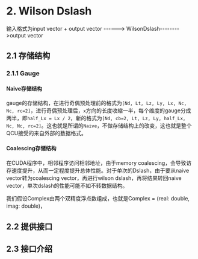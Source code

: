 # 2. Wilson Dslash

输入格式为input vector + output vector ------> WilsonDslash-------->output vector

## 2.1 存储结构

### 2.1.1 Gauge

#### Naive存储结构

gauge的存储结构，在进行奇偶预处理前的格式为`[Nd, Lt, Lz, Ly, Lx, Nc, Nc, rc=2]`，进行奇偶预处理后，`x`方向的长度收缩一半，每个维度的gauge分成两半，即`half_Lx = Lx / 2`，新的格式为`[Nd, cb=2, Lt, Lz, Ly, half_Lx, Nc, Nc, rc=2]`。这也就是所谓的`Naive`，不做存储结构上的改变，这也就是整个QCU接受的来自外部的数据格式。

#### Coalescing存储结构

在CUDA程序中，相邻程序访问相邻地址，由于memory coalescing，会导致访存速度提升，从而一定程度提升总体性能。对于单次的Dslash，由于要从naive vector转为coalescing vector，再进行wilson dslash，再将结果转回naive vector，单次dslash的性能可能不如不转数据结构。

我们假设Complex由两个双精度浮点数组成，也就是Complex = (real: double, imag: double)，


## 2.2 提供接口

## 2.3 接口介绍